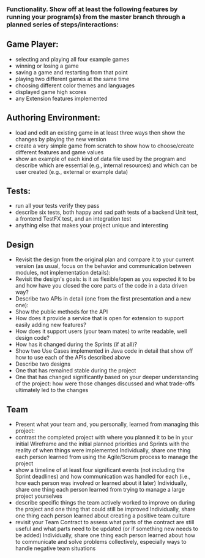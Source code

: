### Functionality. Show off at least the following features by running your program(s) from the master branch through a planned series of steps/interactions:

## Game Player:
  * selecting and playing all four example games
  * winning or losing a game
  * saving a game and restarting from that point
  * playing two different games at the same time
  * choosing different color themes and languages
  * displayed game high scores
  * any Extension features implemented

## Authoring Environment:
  * load and edit an existing game in at least three ways then show the changes by playing the new version
  * create a very simple game from scratch to show how to choose/create different features and game values
  * show an example of each kind of data file used by the program and describe which are essential (e.g., internal resources) and which can be user created (e.g., external or example data)
## Tests:
  * run all your tests verify they pass
  * describe six tests, both happy and sad path tests of a backend Unit test, a frontend TestFX test, and an integration test
  * anything else that makes your project unique and interesting

## Design

* Revisit the design from the original plan and compare it to your current version (as usual, focus on the behavior and communication between modules, not implementation details):
* Revisit the design's goals: is it as flexible/open as you expected it to be and how have you closed the core parts of the code in a data driven way?
* Describe two APIs in detail (one from the first presentation and a new one):
* Show the public methods for the API
* How does it provide a service that is open for extension to support easily adding new features?
* How does it support users (your team mates) to write readable, well design code?
* How has it changed during the Sprints (if at all)?
* Show two Use Cases implemented in Java code in detail that show off how to use each of the APIs described above
* Describe two designs
* One that has remained stable during the project
* One that has changed significantly based on your deeper understanding of the project: how were those changes discussed and what trade-offs ultimately led to the changes

## Team

* Present what your team and, you personally, learned from managing this project:
* contrast the completed project with where you planned it to be in your initial Wireframe and the initial planned priorities and Sprints with the reality of when things were implemented
  Individually, share one thing each person learned from using the Agile/Scrum process to manage the project
* show a timeline of at least four significant events (not including the Sprint deadlines) and how communication was handled for each (i.e., how each person was involved or learned about it later)
  Individually, share one thing each person learned from trying to manage a large project yourselves
* describe specific things the team actively worked to improve on during the project and one thing that could still be improved
  Individually, share one thing each person learned about creating a positive team culture
* revisit your Team Contract to assess what parts of the contract are still useful and what parts need to be updated (or if something new needs to be added)
  Individually, share one thing each person learned about how to communicate and solve problems collectively, especially ways to handle negative team situations
